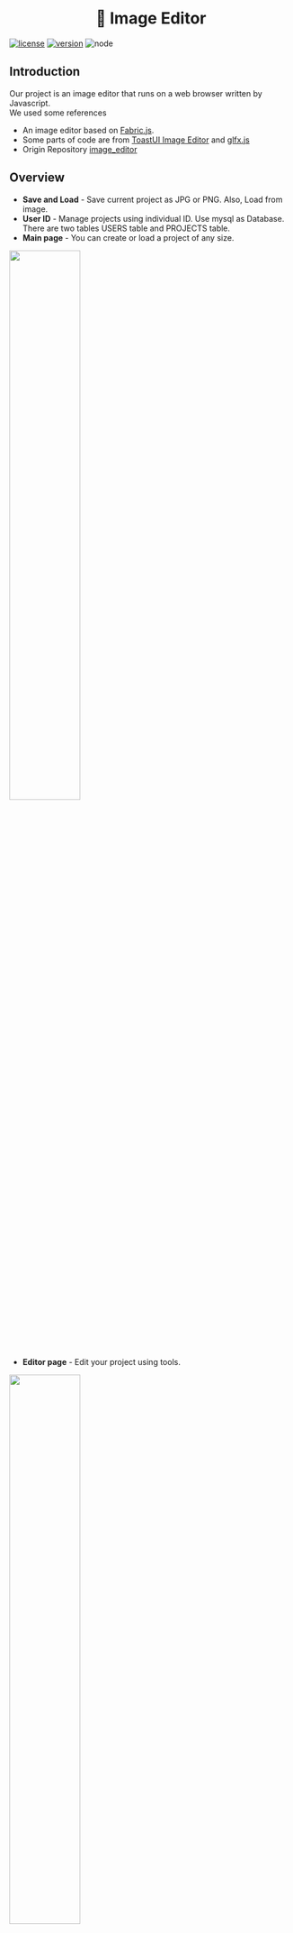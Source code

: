 <p align="center">
  <h1 align="center">🎨 Image Editor</h1>
</p>

[![license](https://img.shields.io/badge/license-MIT-blue.svg)](https://github.com/hbseo/image_editor/blob/master/LICENSE) 
[![version](https://img.shields.io/badge/react-16.13.1-blue)](https://reactjs.org/)
![node](https://img.shields.io/node/v/fabric)

## Introduction  
Our project is an image editor that runs on a web browser written by Javascript.  
We used some references  
* An image editor based on [Fabric.js](https://github.com/fabricjs/fabric.js).  
* Some parts of code are from [ToastUI Image Editor](https://github.com/nhn/tui.image-editor) and [glfx.js](https://github.com/evanw/glfx.js)
* Origin Repository [image_editor](https://github.com/hbseo/image_editor)


## Overview  
* __Save and Load__ - Save current project as JPG or PNG. Also, Load from image.  
* __User ID__ - Manage projects using individual ID. Use mysql as Database. There are two tables USERS table and PROJECTS table.  
* __Main page__ - You can create or load a project of any size.  
<img src = "https://raw.githubusercontent.com/hbseo/image_editor/master/doc/pictures/main.png" width="50%">  

* __Editor page__ - Edit your project using tools.  
<img src = "https://raw.githubusercontent.com/hbseo/image_editor/master/doc/pictures/editor.png" width="50%">  

* __Get image__ - You can search under any title to use the image.  
<img src = "https://raw.githubusercontent.com/hbseo/image_editor/master/doc/pictures/get.png" width="50%">  

* __Load project__ - View projects when login.  
<img src = "https://raw.githubusercontent.com/hbseo/image_editor/master/doc/pictures/projects.png" width="50%">  

## How to start  
Before launching the below code open mysql and set [config](https://github.com/hbseo/image_editor/tree/master/server/config).   
You can start editor by executing following command.  
* client  
```
npm install
npm run start
```
* server  
```
npm run serve
```  
And then access it by using a browser. [http://localhost:8080](http://localhost:8080)  
Server is running on 8000 port.  
Dependency conflicts may happen.  

## Structure  
<details><summary>Details</summary>

```
image_editor
│───README.md   
│
└───public
│   │───index.html
│   │
│   └───image
│       └───.svg
│
└───src
│   │───index.js
│   │───Route.js
│   │
│   └───css
│   │   │───Error.scss
│   │   │───ImageEditor.scss
│   │   │───ImageList.scss
│   │   │───Loading.scss
│   │   │───Main.scss
│   │   │───New_project.scss
│   │   │───Save.scss
│   │   │───UploadFIle.scss
│   │   │
│   │   └───Login
│   │   │   │───font-awesome.min.scss
│   │   │   │───main.scss
│   │   │   │───util.scss
│   │   │   └───fonts
│   │   │   
│   │   └───ui
│   │       │───Draw.scss
│   │       │───Filter.scss
│   │       │───History.scss
│   │       │───Icon.scss
│   │       │───Image.scss
│   │       │───Rotation.scss
│   │       │───Shape.scss
│   │       └───Text.scss
│   │
│   └───locale
│   │   │───i18n.js
│   │   │
│   │   │───ko
│   │   │   └───korean.json
│   │   │
│   │   └───en
│   │       └───english.json
│   │
│   └───components
│       │───Change_password.js
│       │───Error.js
|       |───Find_password.js
│       │───ImageEditor.js
│       │───ImageList.js
│       │───LoadImage.js
│       │───Login.js
│       │───Main.js
│       │───New_project.js
│       │───Project.js
│       │───Save.js
│       │───SignIn.js
│       │───SignUp.js
│       │───Upload_file.js
│       │    
│       └─── action
│       │     │───Action.js
│       │     │───Clip.js
│       │     │───Crop.js
│       │     │───Delete.js
│       │     │───Draw.js
│       │     │───Fill.js
│       │     │───Filter.js
│       │     │───Flip.js
│       │     │───Icon.js
│       │     │───Image.js
│       │     │───Line.js
│       │     │───ObjectAction.js
│       │     │───Rotation.js
│       │     │───Shape.js
│       │     └───Text.js
│       │
│       └─── const
│       │     └───consts.js
│       │
│       └─── extension
│       │     │───Extension.js
│       │     │───Grid.js
│       │     │───Layers.js
│       │     │───Pipette.js
│       │     │───Snap.js
│       │     └───Util.js
│       │   
│       └─── filters
|       │    └─── glfx
│       │          │───denoise.js
│       │          │───hexagonalPixelate.js
│       │          │───ink.js
│       │          │───vibrance.js
│       │          │───vignette.js
│       │          └───zoomblur.js
│       │
│       └─── helper
│       │     │───Brush.js
│       │     │───ConverRGB.js
│       │     │───originImage.js
│       │     │───Resize.js
│       │     └───SwithTools.js
│       │
│       └─── ui
│             │───Canvas.js
│             │───Draw.js
│             │───Effect.js
│             │───Filter.js
│             │───History.js
│             │───Icon.js
│             │───Image.js
│             │───Loading.js
│             │───Object.js
│             │───Rotation.js
│             │───Shape.js
│             │───SideNav.js
│             │───Text.js
│             └───Tools.js
│                                               
└───server
    │─── app.js
    │
    │─── config
    │     │───db-config.json
    │     │───jwt.js
    │     └───user.sql
    │
    │─── database
    │     └───index.js
    │
    │─── middlewares
    │     └───auth.js
    │
    └─── routes
          └───api
              │───auth
              │   │───controller.js 
              │   └───index.js
              │
              └───content
                  │───controller.js 
                  └───index.js
```

</details>

## Tech Stack
**Frontend**

![react](https://img.shields.io/badge/React-61DAFB?style=flat-square&logo=React&logoColor=black)
![nodejs](https://img.shields.io/badge/Node.js-339933?style=flat-square&logo=Node.js&logoColor=white) 
![javascript](https://img.shields.io/badge/JavaScript-F7DF1E?style=flat-square&logo=javascript&logoColor=black)
![npm](https://img.shields.io/badge/npm-CB3837?style=flat-square&logo=npm&logoColor=white) 
![webpack](https://img.shields.io/badge/Webpack-8DD6F9?style=flat-square&logo=webpack&logoColor=black)
![lodash](https://img.shields.io/badge/Lodash-3492FF?style=flat-square&logo=Lodash&logoColor=white)
![i18next](https://img.shields.io/badge/i18next-26A69A?style=flat-square&logo=i18next&logoColor=white)
![bootstrap](https://img.shields.io/badge/bootstrap-7952B3?style=flat-square&logo=bootstrap&logoColor=white)
![sass](https://img.shields.io/badge/Sass-CC6699?style=flat-square&logo=Sass&logoColor=white) 
![fabricjs](https://img.shields.io/badge/FabricJS-FFC0CB?style=flat-square&logo=javascripst&logoColor=black)
![jquery](https://img.shields.io/badge/jquery-0769AD?style=flat-square&logo=jquery&logoColor=white)

**Backend**

![nodejs](https://img.shields.io/badge/Node.js-339933?style=flat-square&logo=Node.js&logoColor=white)
![javascript](https://img.shields.io/badge/JavaScript-F7DF1E?style=flat-square&logo=javascript&logoColor=black)
![express](https://img.shields.io/badge/Express-000000?style=flat-square&logo=Express&logoColor=white)
![JSON Web Tokens](https://img.shields.io/badge/JSONWebTokens-000000?style=flat-square&logo=JSONWebTokens&logoColor=white)
![mysql](https://img.shields.io/badge/MySQL-4479A1?style=flat-square&logo=MySQL&logoColor=white)


**Other**

![Unsplash](https://img.shields.io/badge/Unsplash-000000?style=flat-square&logo=Unsplash&logoColor=white)
![nodemon](https://img.shields.io/badge/nodemon-76D04B?style=flat-square&logo=nodemon&logoColor=white)

## Contributor  
[Hyeon Beom Seo](https://github.com/hbseo)  
[Ju Kyung Yoon](https://github.com/JuKyYoon)
[Se Myeong Lee](https://github.com/3people)  

## Bug Report  
If you find a bug. please report to us posting [issues](https://github.com/hbseo/image_editor/issues) on GitHub.
